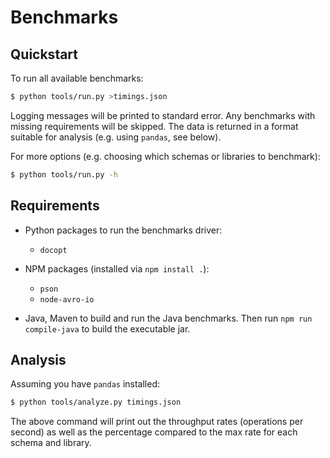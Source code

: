 # Benchmarks

## Quickstart

To run all available benchmarks:

```bash
$ python tools/run.py >timings.json
```

Logging messages will be printed to standard error. Any benchmarks with missing
requirements will be skipped. The data is returned in a format suitable for
analysis (e.g. using `pandas`, see below).

For more options (e.g. choosing which schemas or libraries to benchmark):

```bash
$ python tools/run.py -h
```


## Requirements

+ Python packages to run the benchmarks driver:
  + `docopt`

+ NPM packages (installed via `npm install .`):
  + `pson`
  + `node-avro-io`

+ Java, Maven to build and run the Java benchmarks. Then run `npm run
  compile-java` to build the executable jar.


## Analysis

Assuming you have `pandas` installed:

```bash
$ python tools/analyze.py timings.json
```

The above command will print out the throughput rates (operations per second)
as well as the percentage compared to the max rate for each schema and library.
